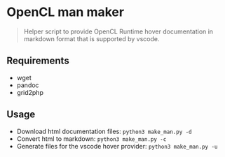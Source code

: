 # OpenCL man maker

> Helper script to provide OpenCL Runtime hover documentation in markdown format that is supported by vscode.

## Requirements

* wget
* pandoc
* grid2php

## Usage

* Download html documentation files: `python3 make_man.py -d`
* Convert html to markdown: `python3 make_man.py -c`
* Generate files for the vscode hover provider: `python3 make_man.py -u`
